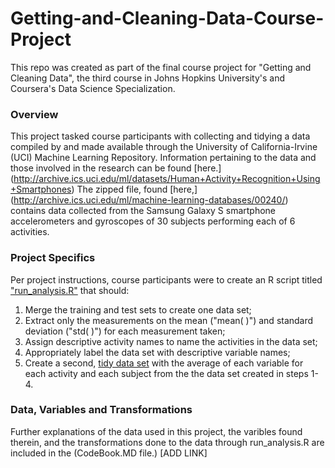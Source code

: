 # Getting-and-Cleaning-Data-Course-Project

This repo was created as part of the final course project for "Getting and Cleaning Data", 
the third course in Johns Hopkins University's and Coursera's Data Science Specialization.

### Overview

This project tasked course participants with collecting and tidying a data compiled by and made available through 
the University of California-Irvine (UCI) Machine Learning Repository. Information pertaining to the data and those involved in the research can be found [here.] (http://archive.ics.uci.edu/ml/datasets/Human+Activity+Recognition+Using+Smartphones)
The zipped file, found [here,] (http://archive.ics.uci.edu/ml/machine-learning-databases/00240/) contains data collected from the Samsung Galaxy S smartphone accelerometers and gyroscopes of 30 subjects performing each of 6 activities.

### Project Specifics

Per project instructions, course participants were to create an R script titled ["run_analysis.R"](https://github.com/ncosentino100/Getting-and-Cleaning-Data-Course-Project/blob/master/run_analysis.R) that should:
  1. Merge the training and test sets to create one data set;
  2. Extract only the measurements on the mean ("mean( )") and standard deviation ("std( )") for each measurement taken;
  3. Assign descriptive activity names to name the activities in the data set;
  4. Appropriately label the data set with descriptive variable names;
  5. Create a second, [tidy data set](https://github.com/ncosentino100/Getting-and-Cleaning-Data-Course-Project/blob/master/variableaverages.txt) with the average of each variable for each activity and each subject from the the data set created in steps 1-4.

### Data, Variables and Transformations

Further explanations of the data used in this project, the varibles found therein, and the transformations done to the data through run_analysis.R are included in the (CodeBook.MD file.) [ADD LINK]

